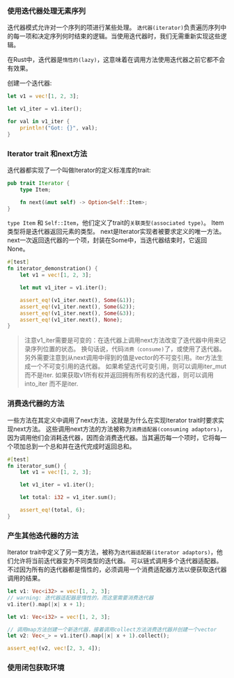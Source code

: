 ### 使用迭代器处理无素序列
迭代器模式允许对一个序列的项进行某些处理。
`迭代器(iterator)`负责遍历序列中的每一项和决定序列何时结束的逻辑。当使用迭代器时，我们无需重新实现这些逻辑。

在Rust中，迭代器是`惰性的(lazy)`，这意味着在调用方法使用迭代器之前它都不会有效果。

创建一个迭代器:
```Rust
let v1 = vec![1, 2, 3];

let v1_iter = v1.iter();

for val in v1_iter {
    println!("Got: {}", val);
}
```

### Iterator trait 和next方法
迭代器都实现了一个叫做Iterator的定义标准库的trait:
```Rust
pub trait Iterator {
    type Item;

    fn next(&mut self) -> Option<Self::Item>;
}
```
`type Item` 和 `Self::Item`，他们定义了trait的`关联类型(associated type)`。
Item类型将是迭代器返回元素的类型。
next是Iterator实现者被要求定义的唯一方法。next一次返回迭代器的一个项，封装在Some中，当迭代器结束时，它返回None。

```Rust
#[test]
fn iterator_demonstration() {
    let v1 = vec![1, 2, 3];

    let mut v1_iter = v1.iter();

    assert_eq!(v1_iter.next(), Some(&1));
    assert_eq!(v1_iter.next(), Some(&2));
    assert_eq!(v1_iter.next(), Some(&3));
    assert_eq!(v1_iter.next(), None);
}
```
> 注意v1_iter需要是可变的：在迭代器上调用next方法改变了迭代器中用来记录序列位置的状态。
换句话说，代码`消费（consume)`了，或使用了迭代器。
另外需要注意到从next调用中得到的值是vector的不可变引用。iter方法生成一个不可变引用的迭代器。
如果希望迭代可变引用，则可以调用iter_mut而不是iter.
如果获取v1所有权并返回拥有所有权的迭代器，则可以调用into_iter 而不是iter.

### 消费迭代器的方法
一些方法在其定义中调用了next方法，这就是为什么在实现Iterator trait时要求实现next方法。
这些调用next方法的方法被称为`消费适配器(consuming adaptors)`，因为调用他们会消耗迭代器，因而会消费迭代器。当其遍历每一个项时，它将每一个项加总到一个总和并在迭代完成时返回总和。
```Rust
#[test]
fn iterator_sum() {
    let v1 = vec![1, 2, 3];

    let v1_iter = v1.iter();

    let total: i32 = v1_iter.sum();

    assert_eq!(total, 6);
}
```

### 产生其他迭代器的方法
Iterator trait中定义了另一类方法，被称为`迭代器适配器(iterator adaptors)`，他们允许将当前迭代器变为不同类型的迭代器。
可以链式调用多个迭代器适配器。不过因为所有的迭代器都是惰性的，必须调用一个消费适配器方法以便获取迭代器调用的结果。
```Rust
let v1: Vec<i32> = vec![1, 2, 3];
// warning: 迭代器适配器是惰性的，而这里需要消费迭代器
v1.iter().map(|x| x + 1);
```

```Rust
let v1: Vec<i32> = vec![1, 2, 3];

// 调用map方法创建一个新迭代器，接着调用collect方法消费迭代器并创建一个vector
let v2: Vec<_> = v1.iter().map(|x| x + 1).collect();

assert_eq!(v2, vec![2, 3, 4]);
```

### 使用闭包获取环境
